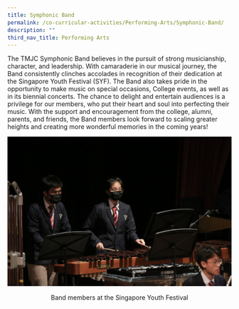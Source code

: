 ```yaml
---
title: Symphonic Band
permalink: /co-curricular-activities/Performing-Arts/Symphonic-Band/
description: ""
third_nav_title: Performing Arts
---
```

The TMJC Symphonic Band believes in the pursuit of strong musicianship, character, and leadership. With camaraderie in our musical journey, the Band consistently clinches accolades in recognition of their dedication at the Singapore Youth Festival (SYF). The Band also takes pride in the opportunity to make music on special occasions, College events, as well as in its biennial concerts. The chance to delight and entertain audiences is a privilege for our members, who put their heart and soul into perfecting their music. With the support and encouragement from the college, alumni, parents, and friends, the Band members look forward to scaling greater heights and creating more wonderful memories in the coming years!

![](/images/Our%20Total%20Curriculum/4%20Co%20Curricular%20Activities/Band%20SYF%202021.jpg)
<center>Band members at the Singapore Youth Festival</center>
